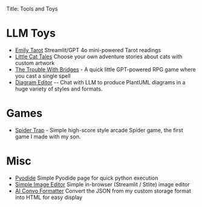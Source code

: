 Title: Tools and Toys

# LLM Toys

* [Emily Tarot](https://emilytarot.com) Streamlit/GPT 4o mini-powered Tarot readings
* [Little Cat Tales](https://littlecattales.com) Choose your own adventure stories about cats with custom artwork
* [The Trouble With Bridges](https://thetroublewithbridges.com) - A quick little GPT-powered RPG game where you cast a
  single spell
* [Diagram Editor](https://diagrams.streamlit.app/) -- Chat with LLM to produce PlantUML diagrams in a huge variety of
  styles and formats.

# Games

* [Spider Trap](https://arcade.makecode.com/S76636-37432-93895-69995) - Simple high-score style arcade Spider game, the
  first game I made with my son.

# Misc

* [Pyodide](/extra/pyodide) Simple Pyodide page for quick python execution
* [Simple Image Editor](/extra/imageEdit) Simple in-browser (Streamlit / Stlite) image editor
* [AI Convo Formatter](/extra/aiconvo) Convert the JSON from my custom storage format into HTML for easy display
